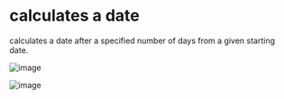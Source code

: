 # calculates a date
calculates a date after a specified number of days from a given starting date.
 
![image](https://github.com/AdRavi89/CRUD-DayCounting/assets/122881309/4a787c5e-8c84-4cac-a939-bd3640d2344b)

![image](https://github.com/AdRavi89/CRUD-DayCounting/assets/122881309/22f5ad32-7b26-4d98-861e-533cc6026e08)


